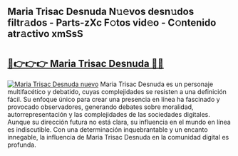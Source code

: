 ## Maria Trisac Desnuda N𝚞𝚎vos desn𝚞dos filtr𝚊dos - Parts-zXc F𝚘tos vid𝚎o - C𝚘ntenido atr𝚊ctivo xmSsS

# <h2><a href="http://mb0hlmj.tromn.icu/?c=Maria+Trisac+Desnuda">🔗👉👉👉 Maria Trisac Desnuda 🔗🔗</a></h2>

[![Maria Trisac Desnuda nuevo](https://i.imgur.com/pEAQMta.gif)](http://mb0hlmj.tromn.icu/?c=Maria+Trisac+Desnuda)
Maria Trisac Desnuda es un personaje multifacético y debatido, cuyas complejidades se resisten a una definición fácil.  Su enfoque único para crear una presencia en línea ha fascinado y provocado observadores, generando debates sobre moralidad, autorrepresentación y las complejidades de las sociedades digitales. Aunque su dirección futura no está clara, su influencia en el mundo en línea es indiscutible. Con una determinación inquebrantable y un encanto innegable, la influencia de Maria Trisac Desnuda en la comunidad digital es profunda.

